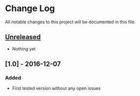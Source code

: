 # Change Log
All notable changes to this project will be documented in this file.

## [Unreleased]
- Nothing yet


## [1.0] - 2016-12-07
### Added
- First tested version without any open issues

[Unreleased]: https://github.com/Strunzdesign/satellite-gateway/compare/v1.0...HEAD

